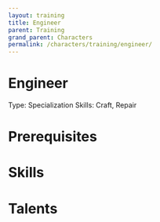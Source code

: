 ```yaml
---
layout: training
title: Engineer
parent: Training
grand_parent: Characters
permalink: /characters/training/engineer/
---
```


# Engineer

Type: Specialization
Skills: Craft, Repair

# Prerequisites

# Skills

# Talents